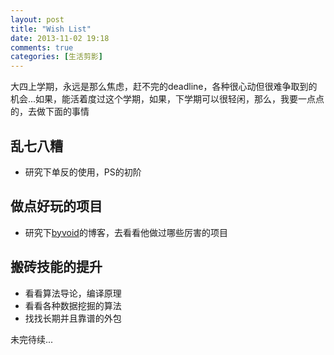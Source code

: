 ```yaml
---
layout: post
title: "Wish List"
date: 2013-11-02 19:18
comments: true
categories: [生活剪影]
---
```


大四上学期，永远是那么焦虑，赶不完的deadline，各种很心动但很难争取到的机会...如果，能活着度过这个学期，如果，下学期可以很轻闲，那么，我要一点点的，去做下面的事情

<!--more-->

## 乱七八糟
* 研究下单反的使用，PS的初阶

## 做点好玩的项目

* 研究下[byvoid](http://www.byvoid.com)的博客，去看看他做过哪些厉害的项目

## 搬砖技能的提升

* 看看算法导论，编译原理
* 看看各种数据挖掘的算法
* 找找长期并且靠谱的外包

未完待续...
